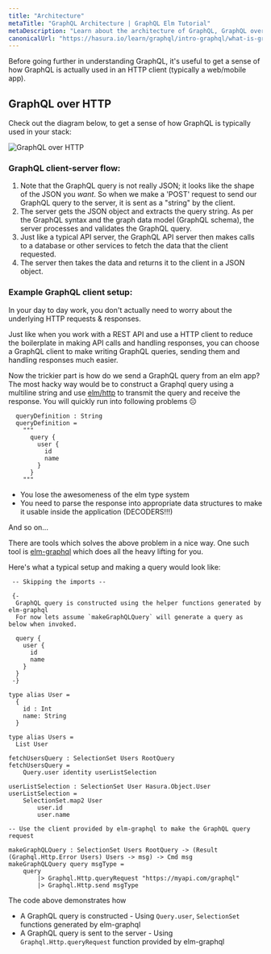 ```yaml
---
title: "Architecture"
metaTitle: "GraphQL Architecture | GraphQL Elm Tutorial"
metaDescription: "Learn about the architecture of GraphQL, GraphQL over HTTP, the client server model with an example of http request"
canonicalUrl: "https://hasura.io/learn/graphql/intro-graphql/what-is-graphql/"
---
```


Before going further in understanding GraphQL, it's useful to get a sense of how
GraphQL is actually used in an HTTP client (typically a web/mobile app).

## GraphQL over HTTP
Check out the diagram below, to get a sense of how GraphQL is typically used in
your stack:

![GraphQL over HTTP](https://graphql-engine-cdn.hasura.io/learn-hasura/assets/graphql-react/graphql-on-http.png)

### GraphQL client-server flow:

1. Note that the GraphQL query is not really JSON; it looks like the shape of the
   JSON you *want*. So when we make a 'POST' request to send our GraphQL query to
   the server, it is sent as a "string" by the client.
2. The server gets the JSON object and extracts the query string. As per the
   GraphQL syntax and the graph data model (GraphQL schema), the server processes
   and validates the GraphQL query.
3. Just like a typical API server, the GraphQL API server then makes calls to a
   database or other services to fetch the data that the client requested.
4. The server then takes the data and returns it to the client in a JSON object.

### Example GraphQL client setup:

In your day to day work, you don't actually need to worry about the underlying
HTTP requests & responses.

Just like when you work with a REST API and use a HTTP
client to reduce the boilerplate in making API calls and handling responses, you
can choose a GraphQL client to make writing GraphQL queries, sending them and
handling responses much easier.

Now the trickier part is how do we send a GraphQL query from an elm app? The most hacky way
would be to construct a Graphql query using a multiline string and use 
[elm/http](https://package.elm-lang.org/packages/elm/http/latest/Http#post) to transmit the query and 
receive the response. You will quickly run into following problems ☹

```
  queryDefinition : String
  queryDefinition =
    """
      query {
        user {
          id
          name
        }
      }
    """
```

- You lose the awesomeness of the elm type system
- You need to parse the response into appropriate data structures to make it usable inside the application (DECODERS!!!)

And so on...

There are tools which solves the above problem in a nice way. One such tool is [elm-graphql](https://github.com/dillonkearns/elm-graphql/) which does all the heavy lifting for you. 

Here's what a typical setup and making a query would look like:

```
 -- Skipping the imports --

 {-
  GraphQL query is constructed using the helper functions generated by elm-graphql
  For now lets assume `makeGraphQLQuery` will generate a query as below when invoked.

  query {
    user {
      id
      name
    }
  }
 -}

type alias User =
  {
    id : Int
    name: String
  }

type alias Users =
  List User

fetchUsersQuery : SelectionSet Users RootQuery
fetchUsersQuery =
    Query.user identity userListSelection

userListSelection : SelectionSet User Hasura.Object.User
userListSelection =
    SelectionSet.map2 User
        user.id
        user.name

-- Use the client provided by elm-graphql to make the GraphQL query request

makeGraphQLQuery : SelectionSet Users RootQuery -> (Result (Graphql.Http.Error Users) Users -> msg) -> Cmd msg
makeGraphQLQuery query msgType =
    query
        |> Graphql.Http.queryRequest "https://myapi.com/graphql"
        |> Graphql.Http.send msgType

```

The code above demonstrates how
  - A GraphQL query is constructed - Using `Query.user`, `SelectionSet` functions generated by elm-graphql
  - A GraphQL query is sent to the server - Using `Graphql.Http.queryRequest` function provided by elm-graphql

